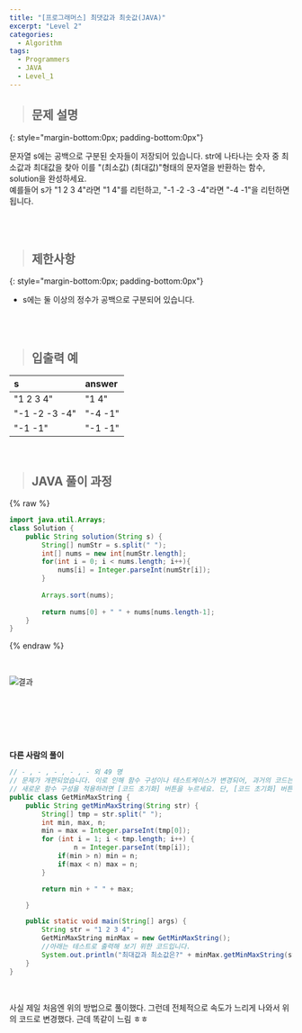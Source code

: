 ```yaml
---
title: "[프로그래머스] 최댓값과 최솟값(JAVA)"
excerpt: "Level 2"
categories: 
  - Algorithm
tags: 
  - Programmers
  - JAVA
  - Level_1
---
```



> ## 문제 설명
{: style="margin-bottom:0px; padding-bottom:0px"}

문자열 s에는 공백으로 구분된 숫자들이 저장되어 있습니다. str에 나타나는 숫자 중 최소값과 최대값을 찾아 이를 "(최소값) (최대값)"형태의 문자열을 반환하는 함수, solution을 완성하세요.<br>
예를들어 s가 "1 2 3 4"라면 "1 4"를 리턴하고, "-1 -2 -3 -4"라면 "-4 -1"을 리턴하면 됩니다.

<br><br>


> ## 제한사항
{: style="margin-bottom:0px; padding-bottom:0px"}

- s에는 둘 이상의 정수가 공백으로 구분되어 있습니다.
<br>
<br>


> ## 입출력 예

|s|answer|
|:------|:------|
|"1 2 3 4"|"1 4"|
|"-1 -2 -3 -4"|"-4 -1"|
|"-1 -1"|"-1 -1"|

<br>

> ## JAVA 풀이 과정

{% raw %}

```java
import java.util.Arrays;
class Solution {
    public String solution(String s) {
        String[] numStr = s.split(" ");
        int[] nums = new int[numStr.length];
        for(int i = 0; i < nums.length; i++){
            nums[i] = Integer.parseInt(numStr[i]);
        }
        
        Arrays.sort(nums);
        
        return nums[0] + " " + nums[nums.length-1];
    }
}
```

{% endraw %}

<br>

![결과](https://user-images.githubusercontent.com/70805241/120901205-5fc23080-c674-11eb-8d41-279feb3aac2b.png)
 <br>



<br><br>


<br><br>


**다른 사람의 풀이** <br>

```java
// - , - , - , - , - 외 49 명
// 문제가 개편되었습니다. 이로 인해 함수 구성이나 테스트케이스가 변경되어, 과거의 코드는 동작하지 않을 수 있습니다.
// 새로운 함수 구성을 적용하려면 [코드 초기화] 버튼을 누르세요. 단, [코드 초기화] 버튼을 누르면 작성 중인 코드는 사라집니다.
public class GetMinMaxString {
    public String getMinMaxString(String str) {
        String[] tmp = str.split(" ");
        int min, max, n;
        min = max = Integer.parseInt(tmp[0]);
        for (int i = 1; i < tmp.length; i++) {
                n = Integer.parseInt(tmp[i]);
            if(min > n) min = n;
            if(max < n) max = n;
        }

        return min + " " + max;

    }

    public static void main(String[] args) {
        String str = "1 2 3 4";
        GetMinMaxString minMax = new GetMinMaxString();
        //아래는 테스트로 출력해 보기 위한 코드입니다.
        System.out.println("최대값과 최소값은?" + minMax.getMinMaxString(str));
    }
}
```

<br> 

사실 제일 처음엔 위의 방법으로 풀이했다. 그런데 전체적으로 속도가 느리게 나와서 위의 코드로 변경했다. 근데 똑같이 느림 ㅎㅎ <br>

